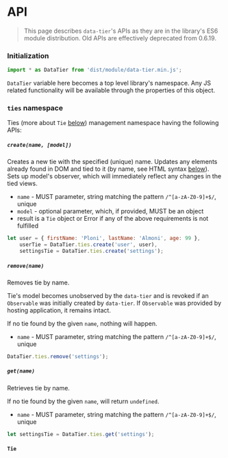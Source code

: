 # API

> This page describes `data-tier`'s APIs as they are in the library's ES6 module distribution.
Old APIs are effectively deprecated from 0.6.19.

### Initialization
```javascript
import * as DataTier from 'dist/module/data-tier.min.js';
```
`DataTier` variable here becomes a top level library's namespace.
Any JS related functionality will be available through the properties of this object.

### `ties` namespace
Ties (more about `Tie` [below](#tie)) management namespace having the following APIs:
##### `create(name, [model])`
Creates a new tie with the specified (unique) name.
Updates any elements already found in DOM and tied to it (by name, see HTML syntax [below](#html)).
Sets up model's observer, which will immediately reflect any changes in the tied views.

* `name` - MUST parameter, string matching the pattern `/^[a-zA-Z0-9]+$/`, unique
* `model` - optional parameter, which, if provided, MUST be an object
* result is a `Tie` object or Error if any of the above requirements is not fulfilled

```javascript
let user = { firstName: 'Ploni', lastName: 'Almoni', age: 99 },
    userTie = DataTier.ties.create('user', user),
    settingsTie = DataTier.ties.create('settings');
```
##### `remove(name)`
Removes tie by name.

Tie's model becomes unobserved by the `data-tier` and is revoked if an `Observable` was initially created by `data-tier`.
If `Observable` was provided by hosting application, it remains intact.

If no tie found by the given `name`, nothing will happen.

* `name` - MUST parameter, string matching the pattern `/^[a-zA-Z0-9]+$/`, unique

```javascript
DataTier.ties.remove('settings');
```

##### `get(name)`
Retrieves tie by name.

If no tie found by the given `name`, will return `undefined`.

* `name` - MUST parameter, string matching the pattern `/^[a-zA-Z0-9]+$/`, unique

```javascript
let settingsTie = DataTier.ties.get('settings');
```

#### `Tie`
